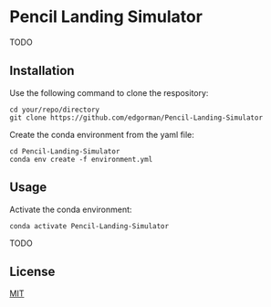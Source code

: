 # Pencil Landing Simulator

TODO

## Installation
Use the following command to clone the respository:
```
cd your/repo/directory
git clone https://github.com/edgorman/Pencil-Landing-Simulator
```

Create the conda environment from the yaml file:
```
cd Pencil-Landing-Simulator
conda env create -f environment.yml
```

## Usage
Activate the conda environment:
```
conda activate Pencil-Landing-Simulator
```

TODO

## License
[MIT](https://choosealicense.com/licenses/mit/)
